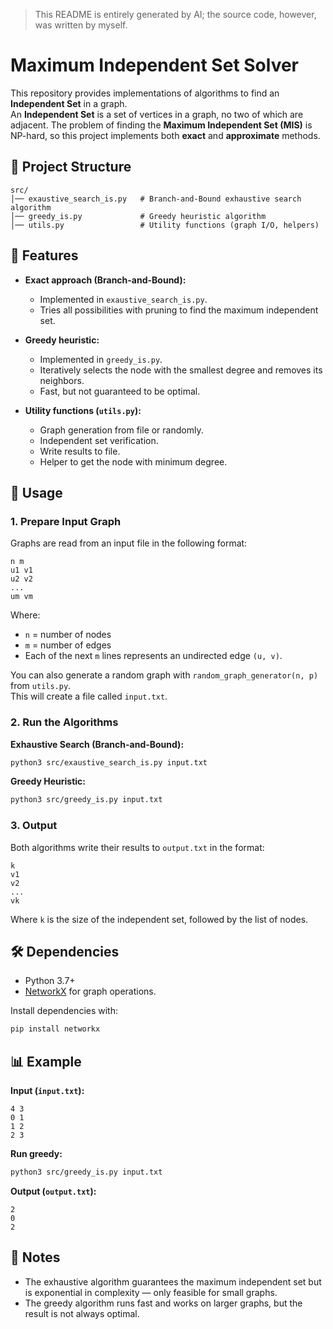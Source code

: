 > This README is entirely generated by AI; the source code, however, was written by myself.

# Maximum Independent Set Solver

This repository provides implementations of algorithms to find an **Independent Set** in a graph.  
An **Independent Set** is a set of vertices in a graph, no two of which are adjacent. The problem of finding the **Maximum Independent Set (MIS)** is NP-hard, so this project implements both **exact** and **approximate** methods.

## 📂 Project Structure

```
src/
│── exaustive_search_is.py   # Branch-and-Bound exhaustive search algorithm
│── greedy_is.py             # Greedy heuristic algorithm
│── utils.py                 # Utility functions (graph I/O, helpers)
```

## 🚀 Features

- **Exact approach (Branch-and-Bound):**
  - Implemented in `exaustive_search_is.py`.
  - Tries all possibilities with pruning to find the maximum independent set.

- **Greedy heuristic:**
  - Implemented in `greedy_is.py`.
  - Iteratively selects the node with the smallest degree and removes its neighbors.
  - Fast, but not guaranteed to be optimal.

- **Utility functions (`utils.py`):**
  - Graph generation from file or randomly.
  - Independent set verification.
  - Write results to file.
  - Helper to get the node with minimum degree.

## 📖 Usage

### 1. Prepare Input Graph
Graphs are read from an input file in the following format:

```
n m
u1 v1
u2 v2
...
um vm
```

Where:
- `n` = number of nodes  
- `m` = number of edges  
- Each of the next `m` lines represents an undirected edge `(u, v)`.

You can also generate a random graph with `random_graph_generator(n, p)` from `utils.py`.  
This will create a file called `input.txt`.

### 2. Run the Algorithms

**Exhaustive Search (Branch-and-Bound):**
```bash
python3 src/exaustive_search_is.py input.txt
```

**Greedy Heuristic:**
```bash
python3 src/greedy_is.py input.txt
```

### 3. Output
Both algorithms write their results to `output.txt` in the format:

```
k
v1
v2
...
vk
```

Where `k` is the size of the independent set, followed by the list of nodes.

## 🛠 Dependencies
- Python 3.7+
- [NetworkX](https://networkx.org/) for graph operations.

Install dependencies with:

```bash
pip install networkx
```

## 📊 Example

**Input (`input.txt`):**
```
4 3
0 1
1 2
2 3
```

**Run greedy:**
```bash
python3 src/greedy_is.py input.txt
```

**Output (`output.txt`):**
```
2
0
2
```

## 📌 Notes
- The exhaustive algorithm guarantees the maximum independent set but is exponential in complexity — only feasible for small graphs.
- The greedy algorithm runs fast and works on larger graphs, but the result is not always optimal.

